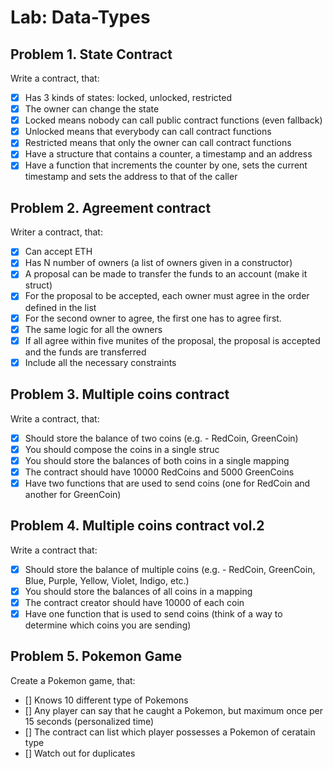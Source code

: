 # Lab: Data-Types

## Problem 1. State Contract

Write a contract, that:
 - [x] Has 3 kinds of states: locked, unlocked, restricted
 - [x] The owner can change the state
 - [x] Locked means nobody can call public contract functions (even fallback)
 - [x] Unlocked means that everybody can call contract functions
 - [x] Restricted means that only the owner can call contract functions
 - [x] Have a structure that contains a counter, a timestamp and an address
 - [x] Have a function that increments the counter by one, sets the current timestamp
 and sets the address to that of the caller

 ## Problem 2. Agreement contract

 Writer a contract, that:
- [x] Can accept ETH
- [x] Has N number of owners (a list of owners given in a constructor)
- [x] A proposal can be made to transfer the funds to an account (make it struct)
- [x] For the proposal to be accepted, each owner must agree in the order defined in the list
 - [x] For the second owner to agree, the first one has to agree first.
 - [x] The same logic for all the owners
- [x] If all agree within five munites of the proposal, the proposal is accepted and the funds are transferred
- [x] Include all the necessary constraints

 ## Problem 3. Multiple coins contract
 
 Write a contract, that:
- [x] Should store the balance of two coins (e.g. - RedCoin, GreenCoin)
 - [x] You should compose the coins in a single struc
 - [x] You should store the balances of both coins in a single mapping
- [x] The contract should have 10000 RedCoins and 5000 GreenCoins
- [x] Have two functions that are used to send coins (one for RedCoin and another for GreenCoin)

 ## Problem 4. Multiple coins contract vol.2


Write a contract that:
- [x] Should store the balance of multiple coins (e.g. - RedCoin, GreenCoin, Blue, Purple, Yellow, Violet, Indigo, etc.)
 - [x] You should store the balances of all coins in a mapping
- [x] The contract creator should have 10000 of each coin
- [x] Have one function that is used to send coins (think of a way to determine which coins you are sending)

## Problem 5. Pokemon Game

Create a Pokemon game, that:

- [] Knows 10 different type of Pokemons
- [] Any player can say that he caught a Pokemon, but maximum once per 15 seconds (personalized time)
- [] The contract can list which player possesses a Pokemon of ceratain type
- [] Watch out for duplicates

